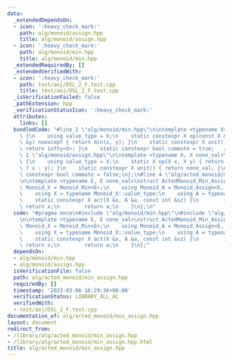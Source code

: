```yaml
---
data:
  _extendedDependsOn:
  - icon: ':heavy_check_mark:'
    path: alg/monoid/assign.hpp
    title: alg/monoid/assign.hpp
  - icon: ':heavy_check_mark:'
    path: alg/monoid/min.hpp
    title: alg/monoid/min.hpp
  _extendedRequiredBy: []
  _extendedVerifiedWith:
  - icon: ':heavy_check_mark:'
    path: test/aoj/DSL_2_F.test.cpp
    title: test/aoj/DSL_2_F.test.cpp
  _isVerificationFailed: false
  _pathExtension: hpp
  _verificationStatusIcon: ':heavy_check_mark:'
  attributes:
    links: []
  bundledCode: "#line 2 \"alg/monoid/min.hpp\"\n\ntemplate <typename X>\nstruct Monoid_Min\
    \ {\n    using value_type = X;\n    static constexpr X op(const X &x, const X\
    \ &y) noexcept { return min(x, y); }\n    static constexpr X unit() noexcept {\
    \ return infty<X>; }\n    static constexpr bool commute = true;   // ?\n};\n#line\
    \ 2 \"alg/monoid/assign.hpp\"\n\ntemplate <typename X, X none_val>\nstruct Monoid_Assign\
    \ {\n    using value_type = X;\n    static X op(X x, X y) { return (y == none_val\
    \ ? x : y); }\n    static constexpr X unit() { return none_val; }\n    static\
    \ constexpr bool commute = false;\n};\n#line 4 \"alg/acted_monoid/min_assign.hpp\"\
    \n\ntemplate <typename E, E none_val>\nstruct ActedMonoid_Min_Assign {\n    using\
    \ Monoid_X = Monoid_Min<E>;\n    using Monoid_A = Monoid_Assign<E, none_val>;\n\
    \    using X = typename Monoid_X::value_type;\n    using A = typename Monoid_A::value_type;\n\
    \    static constexpr X act(X &x, A &a, const int &sz) {\n        if (a == none_val)\
    \ return x;\n        return a;\n    }\n};\n"
  code: "#pragma once\n#include \"alg/monoid/min.hpp\"\n#include \"alg/monoid/assign.hpp\"\
    \n\ntemplate <typename E, E none_val>\nstruct ActedMonoid_Min_Assign {\n    using\
    \ Monoid_X = Monoid_Min<E>;\n    using Monoid_A = Monoid_Assign<E, none_val>;\n\
    \    using X = typename Monoid_X::value_type;\n    using A = typename Monoid_A::value_type;\n\
    \    static constexpr X act(X &x, A &a, const int &sz) {\n        if (a == none_val)\
    \ return x;\n        return a;\n    }\n};"
  dependsOn:
  - alg/monoid/min.hpp
  - alg/monoid/assign.hpp
  isVerificationFile: false
  path: alg/acted_monoid/min_assign.hpp
  requiredBy: []
  timestamp: '2023-03-06 16:29:36+08:00'
  verificationStatus: LIBRARY_ALL_AC
  verifiedWith:
  - test/aoj/DSL_2_F.test.cpp
documentation_of: alg/acted_monoid/min_assign.hpp
layout: document
redirect_from:
- /library/alg/acted_monoid/min_assign.hpp
- /library/alg/acted_monoid/min_assign.hpp.html
title: alg/acted_monoid/min_assign.hpp
---
```

